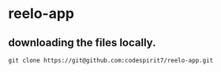 # reelo-app

## downloading the files locally.
``` git clone https://git@github.com:codespirit7/reelo-app.git ```
